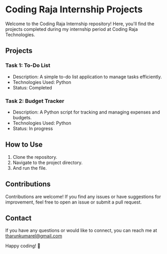 # Coding Raja Internship Projects

Welcome to the Coding Raja Internship repository! Here, you'll find the projects completed during my internship period at Coding Raja Technologies.

## Projects

### Task 1: To-Do List

- Description: A simple to-do list application to manage tasks efficiently.
- Technologies Used: Python
- Status: Completed

### Task 2: Budget Tracker

- Description: A Python script for tracking and managing expenses and budgets.
- Technologies Used: Python
- Status: In progress

## How to Use

1. Clone the repository.
2. Navigate to the project directory.
3. And run the file.

## Contributions

Contributions are welcome! If you find any issues or have suggestions for improvement, feel free to open an issue or submit a pull request.

## Contact

If you have any questions or would like to connect, you can reach me at tharunkumarel@gmail.com

Happy coding! 🚀
